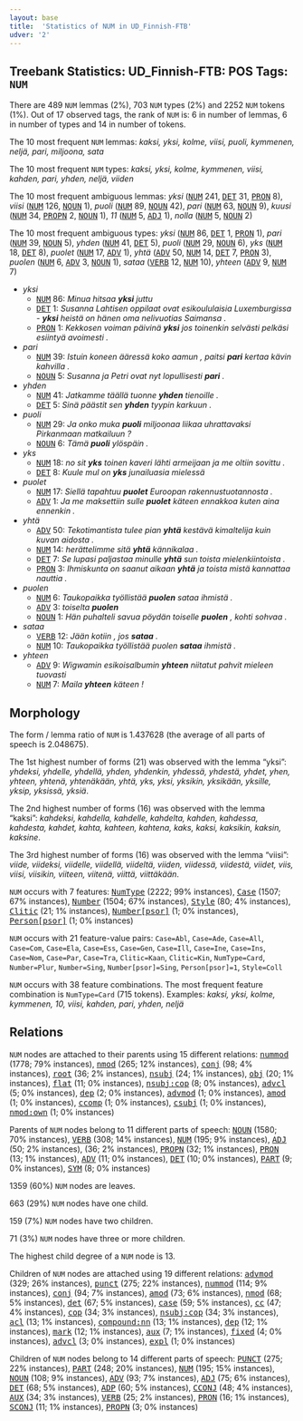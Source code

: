 ```yaml
---
layout: base
title:  'Statistics of NUM in UD_Finnish-FTB'
udver: '2'
---
```


## Treebank Statistics: UD_Finnish-FTB: POS Tags: `NUM`

There are 489 `NUM` lemmas (2%), 703 `NUM` types (2%) and 2252 `NUM` tokens (1%).
Out of 17 observed tags, the rank of `NUM` is: 6 in number of lemmas, 6 in number of types and 14 in number of tokens.

The 10 most frequent `NUM` lemmas: <em>kaksi, yksi, kolme, viisi, puoli, kymmenen, neljä, pari, miljoona, sata</em>

The 10 most frequent `NUM` types:  <em>kaksi, yksi, kolme, kymmenen, viisi, kahden, pari, yhden, neljä, viiden</em>

The 10 most frequent ambiguous lemmas: <em>yksi</em> (<tt><a href="fi_ftb-pos-NUM.html">NUM</a></tt> 241, <tt><a href="fi_ftb-pos-DET.html">DET</a></tt> 31, <tt><a href="fi_ftb-pos-PRON.html">PRON</a></tt> 8), <em>viisi</em> (<tt><a href="fi_ftb-pos-NUM.html">NUM</a></tt> 126, <tt><a href="fi_ftb-pos-NOUN.html">NOUN</a></tt> 1), <em>puoli</em> (<tt><a href="fi_ftb-pos-NUM.html">NUM</a></tt> 89, <tt><a href="fi_ftb-pos-NOUN.html">NOUN</a></tt> 42), <em>pari</em> (<tt><a href="fi_ftb-pos-NUM.html">NUM</a></tt> 63, <tt><a href="fi_ftb-pos-NOUN.html">NOUN</a></tt> 9), <em>kuusi</em> (<tt><a href="fi_ftb-pos-NUM.html">NUM</a></tt> 34, <tt><a href="fi_ftb-pos-PROPN.html">PROPN</a></tt> 2, <tt><a href="fi_ftb-pos-NOUN.html">NOUN</a></tt> 1), <em>11</em> (<tt><a href="fi_ftb-pos-NUM.html">NUM</a></tt> 5, <tt><a href="fi_ftb-pos-ADJ.html">ADJ</a></tt> 1), <em>nolla</em> (<tt><a href="fi_ftb-pos-NUM.html">NUM</a></tt> 5, <tt><a href="fi_ftb-pos-NOUN.html">NOUN</a></tt> 2)

The 10 most frequent ambiguous types:  <em>yksi</em> (<tt><a href="fi_ftb-pos-NUM.html">NUM</a></tt> 86, <tt><a href="fi_ftb-pos-DET.html">DET</a></tt> 1, <tt><a href="fi_ftb-pos-PRON.html">PRON</a></tt> 1), <em>pari</em> (<tt><a href="fi_ftb-pos-NUM.html">NUM</a></tt> 39, <tt><a href="fi_ftb-pos-NOUN.html">NOUN</a></tt> 5), <em>yhden</em> (<tt><a href="fi_ftb-pos-NUM.html">NUM</a></tt> 41, <tt><a href="fi_ftb-pos-DET.html">DET</a></tt> 5), <em>puoli</em> (<tt><a href="fi_ftb-pos-NUM.html">NUM</a></tt> 29, <tt><a href="fi_ftb-pos-NOUN.html">NOUN</a></tt> 6), <em>yks</em> (<tt><a href="fi_ftb-pos-NUM.html">NUM</a></tt> 18, <tt><a href="fi_ftb-pos-DET.html">DET</a></tt> 8), <em>puolet</em> (<tt><a href="fi_ftb-pos-NUM.html">NUM</a></tt> 17, <tt><a href="fi_ftb-pos-ADV.html">ADV</a></tt> 1), <em>yhtä</em> (<tt><a href="fi_ftb-pos-ADV.html">ADV</a></tt> 50, <tt><a href="fi_ftb-pos-NUM.html">NUM</a></tt> 14, <tt><a href="fi_ftb-pos-DET.html">DET</a></tt> 7, <tt><a href="fi_ftb-pos-PRON.html">PRON</a></tt> 3), <em>puolen</em> (<tt><a href="fi_ftb-pos-NUM.html">NUM</a></tt> 6, <tt><a href="fi_ftb-pos-ADV.html">ADV</a></tt> 3, <tt><a href="fi_ftb-pos-NOUN.html">NOUN</a></tt> 1), <em>sataa</em> (<tt><a href="fi_ftb-pos-VERB.html">VERB</a></tt> 12, <tt><a href="fi_ftb-pos-NUM.html">NUM</a></tt> 10), <em>yhteen</em> (<tt><a href="fi_ftb-pos-ADV.html">ADV</a></tt> 9, <tt><a href="fi_ftb-pos-NUM.html">NUM</a></tt> 7)


* <em>yksi</em>
  * <tt><a href="fi_ftb-pos-NUM.html">NUM</a></tt> 86: <em>Minua hitsaa <b>yksi</b> juttu</em>
  * <tt><a href="fi_ftb-pos-DET.html">DET</a></tt> 1: <em>Susanna Lahtisen oppilaat ovat esikoululaisia Luxemburgissa - <b>yksi</b> heistä on hänen oma nelivuotias Saimansa .</em>
  * <tt><a href="fi_ftb-pos-PRON.html">PRON</a></tt> 1: <em>Kekkosen voiman päivinä <b>yksi</b> jos toinenkin selvästi pelkäsi esiintyä avoimesti .</em>
* <em>pari</em>
  * <tt><a href="fi_ftb-pos-NUM.html">NUM</a></tt> 39: <em>Istuin koneen ääressä koko aamun , paitsi <b>pari</b> kertaa kävin kahvilla .</em>
  * <tt><a href="fi_ftb-pos-NOUN.html">NOUN</a></tt> 5: <em>Susanna ja Petri ovat nyt lopullisesti <b>pari</b> .</em>
* <em>yhden</em>
  * <tt><a href="fi_ftb-pos-NUM.html">NUM</a></tt> 41: <em>Jatkamme täällä tuonne <b>yhden</b> tienoille .</em>
  * <tt><a href="fi_ftb-pos-DET.html">DET</a></tt> 5: <em>Sinä päästit sen <b>yhden</b> tyypin karkuun .</em>
* <em>puoli</em>
  * <tt><a href="fi_ftb-pos-NUM.html">NUM</a></tt> 29: <em>Ja onko muka <b>puoli</b> miljoonaa liikaa uhrattavaksi Pirkanmaan matkailuun ?</em>
  * <tt><a href="fi_ftb-pos-NOUN.html">NOUN</a></tt> 6: <em>Tämä <b>puoli</b> ylöspäin .</em>
* <em>yks</em>
  * <tt><a href="fi_ftb-pos-NUM.html">NUM</a></tt> 18: <em>no sit <b>yks</b> toinen kaveri lähti armeijaan ja me oltiin sovittu .</em>
  * <tt><a href="fi_ftb-pos-DET.html">DET</a></tt> 8: <em>Kuule mul on <b>yks</b> junailuasia mielessä</em>
* <em>puolet</em>
  * <tt><a href="fi_ftb-pos-NUM.html">NUM</a></tt> 17: <em>Siellä tapahtuu <b>puolet</b> Euroopan rakennustuotannosta .</em>
  * <tt><a href="fi_ftb-pos-ADV.html">ADV</a></tt> 1: <em>Ja me maksettiin sulle <b>puolet</b> käteen ennakkoa kuten aina ennenkin .</em>
* <em>yhtä</em>
  * <tt><a href="fi_ftb-pos-ADV.html">ADV</a></tt> 50: <em>Tekotimantista tulee pian <b>yhtä</b> kestävä kimaltelija kuin kuvan aidosta .</em>
  * <tt><a href="fi_ftb-pos-NUM.html">NUM</a></tt> 14: <em>herättelimme sitä <b>yhtä</b> kännikalaa .</em>
  * <tt><a href="fi_ftb-pos-DET.html">DET</a></tt> 7: <em>Se lupasi paljastaa minulle <b>yhtä</b> sun toista mielenkiintoista .</em>
  * <tt><a href="fi_ftb-pos-PRON.html">PRON</a></tt> 3: <em>Ihmiskunta on saanut aikaan <b>yhtä</b> ja toista mistä kannattaa nauttia .</em>
* <em>puolen</em>
  * <tt><a href="fi_ftb-pos-NUM.html">NUM</a></tt> 6: <em>Taukopaikka työllistää <b>puolen</b> sataa ihmistä .</em>
  * <tt><a href="fi_ftb-pos-ADV.html">ADV</a></tt> 3: <em>toiselta <b>puolen</b></em>
  * <tt><a href="fi_ftb-pos-NOUN.html">NOUN</a></tt> 1: <em>Hän puhalteli savua pöydän toiselle <b>puolen</b> , kohti sohvaa .</em>
* <em>sataa</em>
  * <tt><a href="fi_ftb-pos-VERB.html">VERB</a></tt> 12: <em>Jään kotiin , jos <b>sataa</b> .</em>
  * <tt><a href="fi_ftb-pos-NUM.html">NUM</a></tt> 10: <em>Taukopaikka työllistää puolen <b>sataa</b> ihmistä .</em>
* <em>yhteen</em>
  * <tt><a href="fi_ftb-pos-ADV.html">ADV</a></tt> 9: <em>Wigwamin esikoisalbumin <b>yhteen</b> niitatut pahvit mieleen tuovasti</em>
  * <tt><a href="fi_ftb-pos-NUM.html">NUM</a></tt> 7: <em>Maila <b>yhteen</b> käteen !</em>

## Morphology

The form / lemma ratio of `NUM` is 1.437628 (the average of all parts of speech is 2.048675).

The 1st highest number of forms (21) was observed with the lemma “yksi”: <em>yhdeksi, yhdelle, yhdellä, yhden, yhdenkin, yhdessä, yhdestä, yhdet, yhen, yhteen, yhtenä, yhtenäkään, yhtä, yks, yksi, yksikin, yksikään, yksille, yksip, yksissä, yksiä</em>.

The 2nd highest number of forms (16) was observed with the lemma “kaksi”: <em>kahdeksi, kahdella, kahdelle, kahdelta, kahden, kahdessa, kahdesta, kahdet, kahta, kahteen, kahtena, kaks, kaksi, kaksikin, kaksin, kaksine</em>.

The 3rd highest number of forms (16) was observed with the lemma “viisi”: <em>viide, viideksi, viidelle, viidellä, viideltä, viiden, viidessä, viidestä, viidet, viis, viisi, viisikin, viiteen, viitenä, viittä, viittäkään</em>.

`NUM` occurs with 7 features: <tt><a href="fi_ftb-feat-NumType.html">NumType</a></tt> (2222; 99% instances), <tt><a href="fi_ftb-feat-Case.html">Case</a></tt> (1507; 67% instances), <tt><a href="fi_ftb-feat-Number.html">Number</a></tt> (1504; 67% instances), <tt><a href="fi_ftb-feat-Style.html">Style</a></tt> (80; 4% instances), <tt><a href="fi_ftb-feat-Clitic.html">Clitic</a></tt> (21; 1% instances), <tt><a href="fi_ftb-feat-Number-psor.html">Number[psor]</a></tt> (1; 0% instances), <tt><a href="fi_ftb-feat-Person-psor.html">Person[psor]</a></tt> (1; 0% instances)

`NUM` occurs with 21 feature-value pairs: `Case=Abl`, `Case=Ade`, `Case=All`, `Case=Com`, `Case=Ela`, `Case=Ess`, `Case=Gen`, `Case=Ill`, `Case=Ine`, `Case=Ins`, `Case=Nom`, `Case=Par`, `Case=Tra`, `Clitic=Kaan`, `Clitic=Kin`, `NumType=Card`, `Number=Plur`, `Number=Sing`, `Number[psor]=Sing`, `Person[psor]=1`, `Style=Coll`

`NUM` occurs with 38 feature combinations.
The most frequent feature combination is `NumType=Card` (715 tokens).
Examples: <em>kaksi, yksi, kolme, kymmenen, 10, viisi, kahden, pari, yhden, neljä</em>


## Relations

`NUM` nodes are attached to their parents using 15 different relations: <tt><a href="fi_ftb-dep-nummod.html">nummod</a></tt> (1778; 79% instances), <tt><a href="fi_ftb-dep-nmod.html">nmod</a></tt> (265; 12% instances), <tt><a href="fi_ftb-dep-conj.html">conj</a></tt> (98; 4% instances), <tt><a href="fi_ftb-dep-root.html">root</a></tt> (36; 2% instances), <tt><a href="fi_ftb-dep-nsubj.html">nsubj</a></tt> (24; 1% instances), <tt><a href="fi_ftb-dep-obj.html">obj</a></tt> (20; 1% instances), <tt><a href="fi_ftb-dep-flat.html">flat</a></tt> (11; 0% instances), <tt><a href="fi_ftb-dep-nsubj-cop.html">nsubj:cop</a></tt> (8; 0% instances), <tt><a href="fi_ftb-dep-advcl.html">advcl</a></tt> (5; 0% instances), <tt><a href="fi_ftb-dep-dep.html">dep</a></tt> (2; 0% instances), <tt><a href="fi_ftb-dep-advmod.html">advmod</a></tt> (1; 0% instances), <tt><a href="fi_ftb-dep-amod.html">amod</a></tt> (1; 0% instances), <tt><a href="fi_ftb-dep-ccomp.html">ccomp</a></tt> (1; 0% instances), <tt><a href="fi_ftb-dep-csubj.html">csubj</a></tt> (1; 0% instances), <tt><a href="fi_ftb-dep-nmod-own.html">nmod:own</a></tt> (1; 0% instances)

Parents of `NUM` nodes belong to 11 different parts of speech: <tt><a href="fi_ftb-pos-NOUN.html">NOUN</a></tt> (1580; 70% instances), <tt><a href="fi_ftb-pos-VERB.html">VERB</a></tt> (308; 14% instances), <tt><a href="fi_ftb-pos-NUM.html">NUM</a></tt> (195; 9% instances), <tt><a href="fi_ftb-pos-ADJ.html">ADJ</a></tt> (50; 2% instances),  (36; 2% instances), <tt><a href="fi_ftb-pos-PROPN.html">PROPN</a></tt> (32; 1% instances), <tt><a href="fi_ftb-pos-PRON.html">PRON</a></tt> (13; 1% instances), <tt><a href="fi_ftb-pos-ADV.html">ADV</a></tt> (11; 0% instances), <tt><a href="fi_ftb-pos-DET.html">DET</a></tt> (10; 0% instances), <tt><a href="fi_ftb-pos-PART.html">PART</a></tt> (9; 0% instances), <tt><a href="fi_ftb-pos-SYM.html">SYM</a></tt> (8; 0% instances)

1359 (60%) `NUM` nodes are leaves.

663 (29%) `NUM` nodes have one child.

159 (7%) `NUM` nodes have two children.

71 (3%) `NUM` nodes have three or more children.

The highest child degree of a `NUM` node is 13.

Children of `NUM` nodes are attached using 19 different relations: <tt><a href="fi_ftb-dep-advmod.html">advmod</a></tt> (329; 26% instances), <tt><a href="fi_ftb-dep-punct.html">punct</a></tt> (275; 22% instances), <tt><a href="fi_ftb-dep-nummod.html">nummod</a></tt> (114; 9% instances), <tt><a href="fi_ftb-dep-conj.html">conj</a></tt> (94; 7% instances), <tt><a href="fi_ftb-dep-amod.html">amod</a></tt> (73; 6% instances), <tt><a href="fi_ftb-dep-nmod.html">nmod</a></tt> (68; 5% instances), <tt><a href="fi_ftb-dep-det.html">det</a></tt> (67; 5% instances), <tt><a href="fi_ftb-dep-case.html">case</a></tt> (59; 5% instances), <tt><a href="fi_ftb-dep-cc.html">cc</a></tt> (47; 4% instances), <tt><a href="fi_ftb-dep-cop.html">cop</a></tt> (34; 3% instances), <tt><a href="fi_ftb-dep-nsubj-cop.html">nsubj:cop</a></tt> (34; 3% instances), <tt><a href="fi_ftb-dep-acl.html">acl</a></tt> (13; 1% instances), <tt><a href="fi_ftb-dep-compound-nn.html">compound:nn</a></tt> (13; 1% instances), <tt><a href="fi_ftb-dep-dep.html">dep</a></tt> (12; 1% instances), <tt><a href="fi_ftb-dep-mark.html">mark</a></tt> (12; 1% instances), <tt><a href="fi_ftb-dep-aux.html">aux</a></tt> (7; 1% instances), <tt><a href="fi_ftb-dep-fixed.html">fixed</a></tt> (4; 0% instances), <tt><a href="fi_ftb-dep-advcl.html">advcl</a></tt> (3; 0% instances), <tt><a href="fi_ftb-dep-expl.html">expl</a></tt> (1; 0% instances)

Children of `NUM` nodes belong to 14 different parts of speech: <tt><a href="fi_ftb-pos-PUNCT.html">PUNCT</a></tt> (275; 22% instances), <tt><a href="fi_ftb-pos-PART.html">PART</a></tt> (248; 20% instances), <tt><a href="fi_ftb-pos-NUM.html">NUM</a></tt> (195; 15% instances), <tt><a href="fi_ftb-pos-NOUN.html">NOUN</a></tt> (108; 9% instances), <tt><a href="fi_ftb-pos-ADV.html">ADV</a></tt> (93; 7% instances), <tt><a href="fi_ftb-pos-ADJ.html">ADJ</a></tt> (75; 6% instances), <tt><a href="fi_ftb-pos-DET.html">DET</a></tt> (68; 5% instances), <tt><a href="fi_ftb-pos-ADP.html">ADP</a></tt> (60; 5% instances), <tt><a href="fi_ftb-pos-CCONJ.html">CCONJ</a></tt> (48; 4% instances), <tt><a href="fi_ftb-pos-AUX.html">AUX</a></tt> (34; 3% instances), <tt><a href="fi_ftb-pos-VERB.html">VERB</a></tt> (25; 2% instances), <tt><a href="fi_ftb-pos-PRON.html">PRON</a></tt> (16; 1% instances), <tt><a href="fi_ftb-pos-SCONJ.html">SCONJ</a></tt> (11; 1% instances), <tt><a href="fi_ftb-pos-PROPN.html">PROPN</a></tt> (3; 0% instances)

